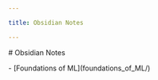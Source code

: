 ```yaml
---

title: Obsidian Notes

---
```




\# Obsidian Notes



\- \[Foundations of ML](foundations\_of\_ML/)

